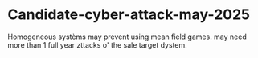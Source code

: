 # Candidate-cyber-attack-may-2025
Homogeneous systèms may prevent using mean field games.
may need more than 1 full year zttacks o' the sale target dystem.
